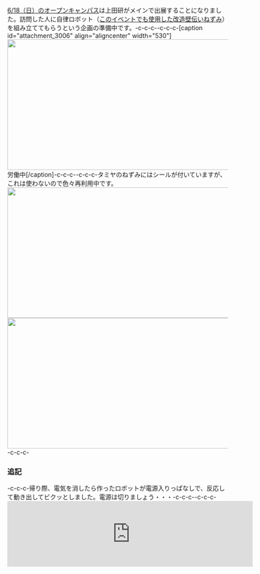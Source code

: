<a href="http://www.it-chiba.ac.jp/admissions/event/oc/201706/">6/18（日）のオープンキャンパス</a>は上田研がメインで出展することになりました。訪問した人に自律ロボット（<a href="https://lab.ueda.tech/?p=2524">このイベントでも使用した改造壁伝いねずみ</a>）を組み立ててもらうという企画の準備中です。-c-c-c--c-c-c-[caption id="attachment_3006" align="aligncenter" width="530"]<a href="https://lab.ueda.tech/wp-content/uploads/2017/06/DSC_0767.jpg"><img class="size-large wp-image-3006" src="https://lab.ueda.tech/wp-content/uploads/2017/06/DSC_0767-1024x576.jpg" alt="" width="530" height="298" /></a> 労働中[/caption]-c-c-c--c-c-c-タミヤのねずみにはシールが付いていますが、これは使わないので色々再利用中です。<a href="https://lab.ueda.tech/wp-content/uploads/2017/06/DSC_0610.jpg"><img class="aligncenter size-large wp-image-3009" src="https://lab.ueda.tech/wp-content/uploads/2017/06/DSC_0610-1024x576.jpg" alt="" width="530" height="298" /></a><a href="https://lab.ueda.tech/wp-content/uploads/2017/06/DSC_0611.jpg"><img class="aligncenter size-large wp-image-3010" src="https://lab.ueda.tech/wp-content/uploads/2017/06/DSC_0611-1024x576.jpg" alt="" width="530" height="298" /></a>-c-c-c-<h3>追記</h3>-c-c-c-帰り際、電気を消したら作ったロボットが電源入りっぱなしで、反応して動き出してビクッとしました。電源は切りましょう・・・-c-c-c--c-c-c-<iframe style="border: none; overflow: hidden;background-color: #ffffff;" src="https://www.facebook.com/plugins/video.php?href=https%3A%2F%2Fwww.facebook.com%2Fryueda%2Fvideos%2F10211835757796582%2F&amp;show_text=1&amp;width=560" width="560" frameborder="0" scrolling="no"></iframe>
